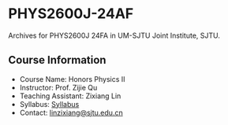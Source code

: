 # PHYS2600J-24AF
Archives for PHYS2600J 24FA in UM-SJTU Joint Institute, SJTU.

## Course Information
- Course Name: Honors Physics II
- Instructor: Prof. Zijie Qu
- Teaching Assistant: Zixiang Lin
- Syllabus: [Syllabus](https://github.com/Dzsyang/PHYS2600J-24FA/blob/main/Syllabus%20for%20Honor%20Physics%20%E2%85%A1.pdf)
- Contact: linzixiang@sjtu.edu.cn

